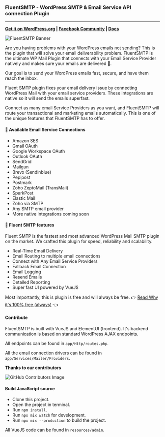 ### FluentSMTP - WordPress SMTP & Email Service API connection Plugin

---

**[Get it on WordPress.org](https://wordpress.org/plugins/fluent-smtp/) | [Facebook Community](https://www.facebook.com/groups/fluentcrm) | [Docs](https://fluentsmtp.com/docs)**

![FluentSMTP Banner](https://ps.w.org/fluent-smtp/assets/banner-1544x500.png)

Are you having problems with your WordPress emails not sending? This is the plugin that will solve your email deliverability problem.
FluentSMTP is the ultimate WP Mail Plugin that connects with your Email Service Provider natively and makes sure your emails are delivered 💯.

Our goal is to send your WordPress emails fast, secure, and have them reach the inbox.

Fluent SMTP plugin fixes your email delivery issue by connecting WordPress Mail with your email service providers. These integrations are native so it will send the emails superfast.

Connect as many email Service Providers as you want, and FluentSMTP will route your transactional and marketing emails automatically. This is one of the unique features that FluentSMTP has to offer.

#### 🎉 Available Email Service Connections
- Amazon SES
- Gmail OAuth
- Google Workspace OAuth
- Outlook OAuth
- SendGrid
- Mailgun
- Brevo (Sendinblue)
- Pepipost
- Postmark
- Zoho ZeptoMail (TransMail)
- SparkPost
- Elastic Mail
- Zoho via SMTP
- Any SMTP email provider
- More native integrations coming soon

#### 🎉 Fluent SMTP features
Fluent SMTP is the fastest and most advanced WordPress Mail SMTP plugin on the market. We crafted this plugin for speed, reliability and scalability.

* Real-Time Email Delivery
* Email Routing to multiple email connections
* Connect with Any Email Service Providers
* Fallback Email Connection
* Email Logging
* Resend Emails
* Detailed Reporting
* Super fast UI powered by VueJS

Most importantly, this is plugin is free and will always be free.
👉 <a href="https://fluentsmtp.com/why-we-build-fluentsmtp-plugin/">Read Why it's 100% free (always)</a> 👈

#### Contribute
FluentSMTP is built with VueJS and ElementUI (frontend). It's backend communication is based on standard WordPress AJAX endpoints.

All endpoints can be found in `app/Http/routes.php`.

All the email connection drivers can be found in `app/Services/Mailer/Providers`.

**Thanks to our contributors**

![GitHub Contributors Image](https://contrib.rocks/image?repo=WPManageNinja/fluent-smtp)


#### Build JavaScript source

- Clone this project.
- Open the project in terminal.
- Run `npm install`.
- Run `npx mix watch` for development.
- Run `npx mix --production` to build the project.

All VueJS code can be found in `resources/admin`.

